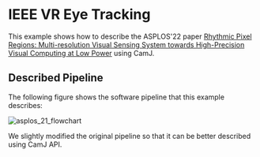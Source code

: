 # IEEE VR Eye Tracking

This example shows how to describe the ASPLOS'22 paper [Rhythmic Pixel Regions: Multi-resolution Visual Sensing System
towards High-Precision Visual Computing at Low Power](https://meteor.ame.asu.edu/publications/asplos21_rhythmic_pixel_regions.pdf) using CamJ.

## Described Pipeline

The following figure shows the software pipeline that this example describes:

![asplos_21_flowchart](https://user-images.githubusercontent.com/21286132/227810191-be44f2a9-ef46-4c15-9ce3-143cf5ed1598.png)

We slightly modified the original pipeline so that it can be better described using CamJ API.

